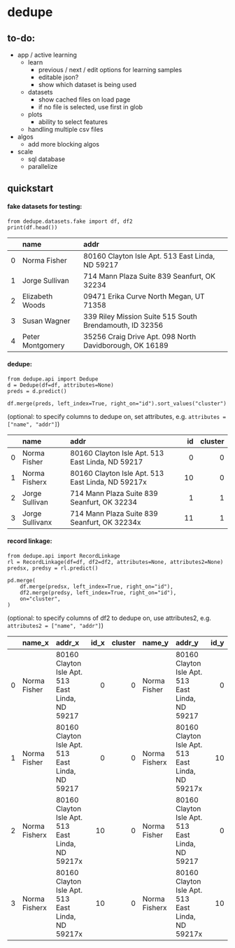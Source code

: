 # dedupe  

## to-do:

- app / active learning
    - learn
        - previous / next / edit options for learning samples
        - editable json?
        - show which dataset is being used    
    - datasets
        - show cached files on load page
        - if no file is selected, use first in glob
    - plots
        - ability to select features
    - handling multiple csv files
- algos
    - add more blocking algos
- scale
    - sql database
    - parallelize

## quickstart

#### fake datasets for testing:

```
from dedupe.datasets.fake import df, df2
print(df.head())
```

|    | name             | addr                                                    |
|---:|:-----------------|:--------------------------------------------------------|
|  0 | Norma Fisher     | 80160 Clayton Isle Apt. 513 East Linda, ND 59217        |
|  1 | Jorge Sullivan   | 714 Mann Plaza Suite 839 Seanfurt, OK 32234             |
|  2 | Elizabeth Woods  | 09471 Erika Curve North Megan, UT 71358                 |
|  3 | Susan Wagner     | 339 Riley Mission Suite 515 South Brendamouth, ID 32356 |
|  4 | Peter Montgomery | 35256 Craig Drive Apt. 098 North Davidborough, OK 16189 |

#### dedupe:

```
from dedupe.api import Dedupe
d = Dedupe(df=df, attributes=None)
preds = d.predict()

df.merge(preds, left_index=True, right_on="id").sort_values("cluster")
```

(optional: to specify columns to dedupe on, set attributes, e.g. `attributes = ["name", "addr"]`)

|    | name               | addr                                                     |   id |   cluster |
|---:|:-------------------|:---------------------------------------------------------|-----:|----------:|
|  0 | Norma Fisher       | 80160 Clayton Isle Apt. 513 East Linda, ND 59217         |    0 |         0 |
|  1 | Norma Fisherx      | 80160 Clayton Isle Apt. 513 East Linda, ND 59217x        |   10 |         0 |
|  2 | Jorge Sullivan     | 714 Mann Plaza Suite 839 Seanfurt, OK 32234              |    1 |         1 |
|  3 | Jorge Sullivanx    | 714 Mann Plaza Suite 839 Seanfurt, OK 32234x             |   11 |         1 |


#### record linkage:

```
from dedupe.api import RecordLinkage
rl = RecordLinkage(df=df, df2=df2, attributes=None, attributes2=None)
predsx, predsy = rl.predict()

pd.merge(
    df.merge(predsx, left_index=True, right_on="id"),
    df2.merge(predsy, left_index=True, right_on="id"),
    on="cluster",
)
```

(optional: to specify columns of df2 to dedupe on, use attributes2, e.g. `attributes2 = ["name", "addr"]`)

|    | name_x          | addr_x                                            |   id_x |   cluster | name_y           | addr_y                                            |   id_y |
|---:|:----------------|:--------------------------------------------------|-------:|----------:|:-----------------|:--------------------------------------------------|-------:|
|  0 | Norma Fisher    | 80160 Clayton Isle Apt. 513 East Linda, ND 59217  |      0 |         0 | Norma Fisher     | 80160 Clayton Isle Apt. 513 East Linda, ND 59217  |      0 |
|  1 | Norma Fisher    | 80160 Clayton Isle Apt. 513 East Linda, ND 59217  |      0 |         0 | Norma Fisherx    | 80160 Clayton Isle Apt. 513 East Linda, ND 59217x |     10 |
|  2 | Norma Fisherx   | 80160 Clayton Isle Apt. 513 East Linda, ND 59217x |     10 |         0 | Norma Fisher     | 80160 Clayton Isle Apt. 513 East Linda, ND 59217  |      0 |
|  3 | Norma Fisherx   | 80160 Clayton Isle Apt. 513 East Linda, ND 59217x |     10 |         0 | Norma Fisherx    | 80160 Clayton Isle Apt. 513 East Linda, ND 59217x |     10 |
